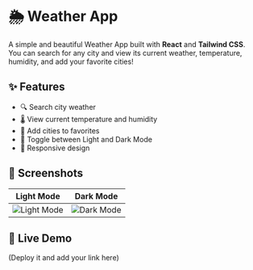 # 🌦️ Weather App

A simple and beautiful Weather App built with **React** and **Tailwind CSS**.  
You can search for any city and view its current weather, temperature, humidity, and add your favorite cities!

## ✨ Features

- 🔍 Search city weather
- 🌡️ View current temperature and humidity
- 💾 Add cities to favorites
- 🌙 Toggle between Light and Dark Mode
- 📱 Responsive design

## 📸 Screenshots

| Light Mode | Dark Mode |
|------------|-----------|
| ![Light Mode](light-mode-screenshot.png) | ![Dark Mode](dark-mode-screenshot.png) |

## 🚀 Live Demo

(Deploy it and add your link here)
